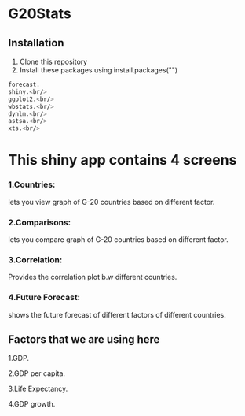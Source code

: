 # G20Stats


## Installation

1. Clone this repository
2. Install these packages using install.packages("<package name here>")
 ```bash
forecast.
shiny.<br/>
ggplot2.<br/>
wbstats.<br/>
dynlm.<br/>
astsa.<br/>
xts.<br/>
   ```

# This shiny app contains 4 screens
 
### 1.Countries:
 
 lets you view graph of G-20 countries based on different factor.

### 2.Comparisons:

 lets you compare graph of G-20 countries based on different factor.
 
### 3.Correlation:
 Provides the correlation plot b.w different countries.

### 4.Future Forecast:
 
 shows the future forecast of different factors of different countries.

## Factors that we are using here

  1.GDP.
 
  2.GDP per capita.
 
  3.Life Expectancy.
 
  4.GDP growth.
